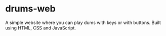 # drums-web
A simple website where you can play dums with keys or with buttons. Built using HTML, CSS and JavaScript.
